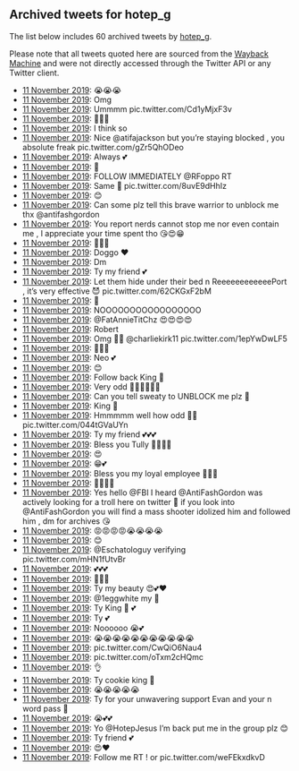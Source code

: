 ## Archived tweets for hotep_g

The list below includes 60 archived tweets by
[hotep_g](https://twitter.com/hotep_g).

Please note that all tweets quoted here are sourced from the
[Wayback Machine](https://web.archive.org) and were not directly accessed through the Twitter API or
any Twitter client.

* [11 November 2019](https://web.archive.org/web/20191111232706/https://twitter.com/hotep_g/status/1194031713506250754): 😭😭😭 <!--1194033044971311104-->
* [11 November 2019](https://web.archive.org/web/20191111232810/https://twitter.com/hotep_g/status/1194032517227122688): Omg <!--1194032517227122688-->
* [11 November 2019](https://web.archive.org/web/20191111232706/https://twitter.com/hotep_g/status/1194031713506250754): Ummmm pic.twitter.com/Cd1yMjxF3v <!--1194031713506250754-->
* [11 November 2019](https://web.archive.org/web/20191111232810/https://twitter.com/hotep_g/status/1194032517227122688): 👀🤫🤫 <!--1194029069408624646-->
* [11 November 2019](https://web.archive.org/web/20191111231255/https://twitter.com/hotep_g/status/1194028909391761409): I think so <!--1194028909391761409-->
* [11 November 2019](https://web.archive.org/web/20191111225843/https://twitter.com/hotep_g/status/1194025137110241280): Nice @atifajackson but you’re staying blocked , you absolute freak pic.twitter.com/gZr5QhODeo <!--1194025137110241280-->
* [11 November 2019](https://web.archive.org/web/20191111230516/https://twitter.com/hotep_g/status/1194020744579231745): Always 💕 <!--1194022969498050563-->
* [11 November 2019](https://web.archive.org/web/20191111223817/https://twitter.com/hotep_g/status/1194020970941571072): 👀 <!--1194020970941571072-->
* [11 November 2019](https://web.archive.org/web/20191111230516/https://twitter.com/hotep_g/status/1194020744579231745): FOLLOW IMMEDIATELY  @RFoppo  RT <!--1194020744579231745-->
* [11 November 2019](https://web.archive.org/web/20191111224714/https://twitter.com/hotep_g/status/1194019866824581128): Same 🤔 pic.twitter.com/8uvE9dHhIz <!--1194019866824581128-->
* [11 November 2019](https://web.archive.org/web/20191111223648/https://twitter.com/hotep_g/status/1194018352815058947): 😊 <!--1194019489433735168-->
* [11 November 2019](https://web.archive.org/web/20191111223648/https://twitter.com/hotep_g/status/1194018352815058947): Can some plz tell this brave warrior to unblock me thx  @antifashgordon <!--1194018352815058947-->
* [11 November 2019](https://web.archive.org/web/20191111221740/https://twitter.com/hotep_g/status/1194015459957526530): You report nerds cannot stop me nor even contain me , I appreciate your time spent tho 😘😍😁 <!--1194015459957526530-->
* [11 November 2019](https://web.archive.org/web/20191111221909/https://twitter.com/hotep_g/status/1194012362635907073): 👀👀👀 <!--1194012362635907073-->
* [11 November 2019](https://web.archive.org/web/20191111220935/https://twitter.com/hotep_g/status/1194012188454854657): Doggo ❤️ <!--1194012188454854657-->
* [11 November 2019](https://web.archive.org/web/20191111212308/https://twitter.com/hotep_g/status/1194001194924101632): Dm <!--1194001194924101632-->
* [11 November 2019](https://web.archive.org/web/20191111213156/https://twitter.com/hotep_g/status/1194001107569303553): Ty my friend 💕 <!--1194001107569303553-->
* [11 November 2019](https://web.archive.org/web/20191111212006/https://twitter.com/hotep_g/status/1193995854719393793): Let them hide under their bed n ReeeeeeeeeeeePort , it’s very effective 😈 pic.twitter.com/62CKGxF2bM <!--1193995854719393793-->
* [11 November 2019](https://web.archive.org/web/20191111201758/https://twitter.com/hotep_g/status/1193985851484753920): 🤫 <!--1193985851484753920-->
* [11 November 2019](https://web.archive.org/web/20191111201741/https://twitter.com/hotep_g/status/1193984501795508225): NOOOOOOOOOOOOOOOOO <!--1193984501795508225-->
* [11 November 2019](https://web.archive.org/web/20191111201307/https://twitter.com/hotep_g/status/1193983479891005450): @FatAnnieTitChz  😍😍😍😍 <!--1193983479891005450-->
* [11 November 2019](https://web.archive.org/web/20191111201523/https://twitter.com/hotep_g/status/1193981748260089857): Robert <!--1193981748260089857-->
* [11 November 2019](https://web.archive.org/web/20191111195207/https://twitter.com/hotep_g/status/1193979448363831297): Omg 🤨😳  @charliekirk11  pic.twitter.com/1epYwDwLF5 <!--1193979448363831297-->
* [11 November 2019](https://web.archive.org/web/20191111194934/https://twitter.com/hotep_g/status/1193976847819776003): 🤗🤗🤗 <!--1193976847819776003-->
* [11 November 2019](https://web.archive.org/web/20191111194119/https://twitter.com/hotep_g/status/1193976386630889472): Neo 💕 <!--1193976386630889472-->
* [11 November 2019](https://web.archive.org/web/20191111193933/https://twitter.com/hotep_g/status/1193976227251531781): 😊 <!--1193976227251531781-->
* [11 November 2019](https://web.archive.org/web/20191111194051/https://twitter.com/hotep_g/status/1193975540295835648): Follow back King 👑 <!--1193975540295835648-->
* [11 November 2019](https://web.archive.org/web/20191111185236/https://twitter.com/hotep_g/status/1193959369756565504): Very odd 🤫😭😭😭😭😭 <!--1193959369756565504-->
* [11 November 2019](https://web.archive.org/web/20191111183327/https://twitter.com/hotep_g/status/1193958905363218432): Can you tell sweaty to UNBLOCK me plz 🤫 <!--1193958905363218432-->
* [11 November 2019](https://web.archive.org/web/20191111183035/https://twitter.com/hotep_g/status/1193957227910090752): King 👑 <!--1193957227910090752-->
* [11 November 2019](https://web.archive.org/web/20191111175959/https://twitter.com/hotep_g/status/1193950485448974337): Hmmmmm well how odd 🤨🤔 pic.twitter.com/044tGVaUYn <!--1193950485448974337-->
* [11 November 2019](https://web.archive.org/web/20191111180848/https://twitter.com/hotep_g/status/1193949323463147520): Ty my friend 💕💕💕 <!--1193949323463147520-->
* [11 November 2019](https://web.archive.org/web/20191111174649/https://twitter.com/hotep_g/status/1193945115364151301): Bless you Tully 🤫😭😭💕 <!--1193945115364151301-->
* [11 November 2019](https://web.archive.org/web/20191111173146/https://twitter.com/hotep_g/status/1193943615782969348): 😍 <!--1193943615782969348-->
* [11 November 2019](https://web.archive.org/web/20191111173731/https://twitter.com/hotep_g/status/1193943493489700865): 😁💕 <!--1193943493489700865-->
* [11 November 2019](https://web.archive.org/web/20191111172559/https://twitter.com/hotep_g/status/1193940470239502336): Bless you my loyal employee 🙏🏻💕 <!--1193940470239502336-->
* [11 November 2019](https://web.archive.org/web/20191111172958/https://twitter.com/hotep_g/status/1193938146230177792): 👀👀👀👀 <!--1193938146230177792-->
* [11 November 2019](https://web.archive.org/web/20191111172958/https://twitter.com/hotep_g/status/1193938146230177792): Yes hello  @FBI  I heard  @AntiFashGordon  was actively looking for a troll here on twitter 🤨 if you look into  @AntiFashGordon  you will find a mass shooter idolized him and followed him , dm for archives 😘 <!--1193936949373030401-->
* [11 November 2019](https://web.archive.org/web/20191111170743/https://twitter.com/hotep_g/status/1193934079672107011): 😡😡😡😡😭😭😭😭 <!--1193934079672107011-->
* [11 November 2019](https://web.archive.org/web/20191111165828/https://twitter.com/hotep_g/status/1193933719826026496): 😊 <!--1193933719826026496-->
* [11 November 2019](https://web.archive.org/web/20191111170419/https://twitter.com/hotep_g/status/1193933643787440129): @Eschatologuy  verifying pic.twitter.com/mHN1fUtvBr <!--1193933643787440129-->
* [11 November 2019](https://web.archive.org/web/20191111165656/https://twitter.com/hotep_g/status/1193930654108569600): 💕💕💕 <!--1193933168300240896-->
* [11 November 2019](https://web.archive.org/web/20191111165038/https://twitter.com/hotep_g/status/1193931472475787264): 👀👀👀 <!--1193931472475787264-->
* [11 November 2019](https://web.archive.org/web/20191111165725/https://twitter.com/hotep_g/status/1193931410198777856): Ty my beauty 😍💕❤️ <!--1193931410198777856-->
* [11 November 2019](https://web.archive.org/web/20191111164704/https://twitter.com/hotep_g/status/1193931193651089408): @1eggwhite  my 👑 <!--1193931193651089408-->
* [11 November 2019](https://web.archive.org/web/20191111165656/https://twitter.com/hotep_g/status/1193930654108569600): Ty King 👑 💕 <!--1193930654108569600-->
* [11 November 2019](https://web.archive.org/web/20191111160637/https://twitter.com/hotep_g/status/1193917687270969344): Ty 💕 <!--1193917687270969344-->
* [11 November 2019](https://web.archive.org/web/20191111155459/https://twitter.com/hotep_g/status/1193913658054782977): Noooooo 😭💕 <!--1193913658054782977-->
* [11 November 2019](https://web.archive.org/web/20191111150155/https://twitter.com/hotep_g/status/1193903377656287232): 😭😭😭😭😭😭😭😭😭😭😭 <!--1193905419057614849-->
* [11 November 2019](https://web.archive.org/web/20191111150155/https://twitter.com/hotep_g/status/1193903377656287232): pic.twitter.com/CwQiO6Nau4 <!--1193903377656287232-->
* [11 November 2019](https://web.archive.org/web/20191111143444/https://twitter.com/hotep_g/status/1193896278729674753): pic.twitter.com/oTxm2cHQmc <!--1193896278729674753-->
* [11 November 2019](https://web.archive.org/web/20191111141927/https://twitter.com/hotep_g/status/1193894929266806784): 👌 <!--1193894929266806784-->
* [11 November 2019](https://web.archive.org/web/20191111141932/https://twitter.com/hotep_g/status/1193894673171005440): Ty cookie king 👑 <!--1193894673171005440-->
* [11 November 2019](https://web.archive.org/web/20191111142426/https://twitter.com/hotep_g/status/1193893010444038144): 😭😭😭😭😭 <!--1193893010444038144-->
* [11 November 2019](https://web.archive.org/web/20191111142949/https://twitter.com/hotep_g/status/1193891897728737280): Ty for your unwavering support Evan and your n word pass 🤫 <!--1193891897728737280-->
* [11 November 2019](https://web.archive.org/web/20191111140958/https://twitter.com/hotep_g/status/1193891738370420736): 😭💕💕 <!--1193891738370420736-->
* [11 November 2019](https://web.archive.org/web/20191111141701/https://twitter.com/hotep_g/status/1193890668541816833): Yo  @HotepJesus  I’m back put me in the group plz 😊 <!--1193890668541816833-->
* [11 November 2019](https://web.archive.org/web/20191111140433/https://twitter.com/hotep_g/status/1193888853217685505): Ty friend 💕 <!--1193888853217685505-->
* [11 November 2019](https://web.archive.org/web/20191111133841/https://twitter.com/hotep_g/status/1193884312007061505): 😍❤️ <!--1193884312007061505-->
* [11 November 2019](https://web.archive.org/web/20191111133944/https://twitter.com/hotep_g/status/1193884146562674688): Follow me RT ! or pic.twitter.com/weFEkxdkvD <!--1193884146562674688-->
